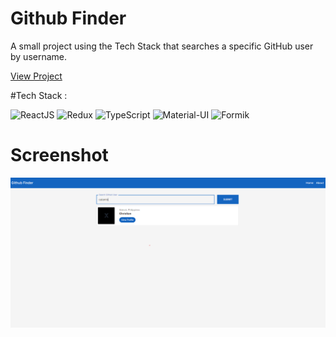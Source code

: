# Github Finder

A small project using the Tech Stack that searches a specific GitHub user by username.

[View Project](https://devfinder-gules.vercel.app/)

#Tech Stack :

![ReactJS](https://img.shields.io/badge/-ReactJS-000000?style=flat-square&logo=react)
![Redux](https://img.shields.io/badge/-Redux-764abc?style=flat-square&logo=redux)
![TypeScript](https://img.shields.io/badge/-TypeScript-fff?style=flat-square&logo=typescript)
![Material-UI](https://img.shields.io/badge/-MaterialUI-007FFF?style=flat-square&logo=materialui)
![Formik](https://img.shields.io/badge/-Formik-007FFF?style=flat-square&logo=formik)

# Screenshot

![Alt text](/src/public/githubfinder.png?raw=true 'Github Finder')
